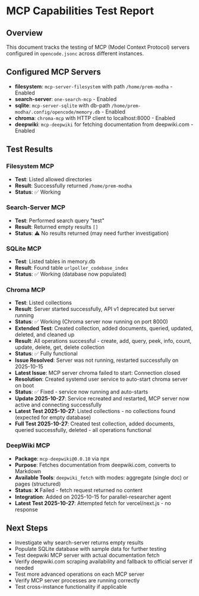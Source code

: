 # MCP Capabilities Test Report

## Overview
This document tracks the testing of MCP (Model Context Protocol) servers configured in `opencode.jsonc` across different instances.

## Configured MCP Servers
- **filesystem**: `mcp-server-filesystem` with path `/home/prem-modha` - Enabled
- **search-server**: `one-search-mcp` - Enabled
- **sqlite**: `mcp-server-sqlite` with db-path `/home/prem-modha/.config/opencode/memory.db` - Enabled
- **chroma**: `chroma-mcp` with HTTP client to localhost:8000 - Enabled
- **deepwiki**: `mcp-deepwiki` for fetching documentation from deepwiki.com - Enabled

## Test Results

### Filesystem MCP
- **Test**: Listed allowed directories
- **Result**: Successfully returned `/home/prem-modha`
- **Status**: ✅ Working

### Search-Server MCP
- **Test**: Performed search query "test"
- **Result**: Returned empty results `[]`
- **Status**: ⚠️ No results returned (may need further investigation)

### SQLite MCP
- **Test**: Listed tables in memory.db
- **Result**: Found table `urlpoller_codebase_index`
- **Status**: ✅ Working (database now populated)

### Chroma MCP
- **Test**: Listed collections
- **Result**: Server started successfully, API v1 deprecated but server running
- **Status**: ✅ Working (Chroma server now running on port 8000)
- **Extended Test**: Created collection, added documents, queried, updated, deleted, and cleaned up
- **Result**: All operations successful - create, add, query, peek, info, count, update, delete, get, delete collection
- **Status**: ✅ Fully functional
- **Issue Resolved**: Server was not running, restarted successfully on 2025-10-15
- **Latest Issue**: MCP server chroma failed to start: Connection closed
- **Resolution**: Created systemd user service to auto-start chroma server on boot
- **Status**: ✅ Fixed - service now running and auto-starts
- **Update 2025-10-27**: Service recreated and restarted, MCP server now active and connecting successfully
- **Latest Test 2025-10-27**: Listed collections - no collections found (expected for empty database)
- **Full Test 2025-10-27**: Created test collection, added documents, queried successfully, deleted - all operations functional

### DeepWiki MCP
- **Package**: `mcp-deepwiki@0.0.10` via npx
- **Purpose**: Fetches documentation from deepwiki.com, converts to Markdown
- **Available Tools**: `deepwiki_fetch` with modes: aggregate (single doc) or pages (structured)
- **Status**: ❌ Failed - fetch request returned no content
- **Integration**: Added on 2025-10-15 for parallel-researcher agent
- **Latest Test 2025-10-27**: Attempted fetch for vercel/next.js - no response

## Next Steps
- Investigate why search-server returns empty results
- Populate SQLite database with sample data for further testing
- Test deepwiki MCP server with actual documentation fetch
- Verify deepwiki.com scraping availability and fallback to official server if needed
- Test more advanced operations on each MCP server
- Verify MCP server processes are running correctly
- Test cross-instance functionality if applicable